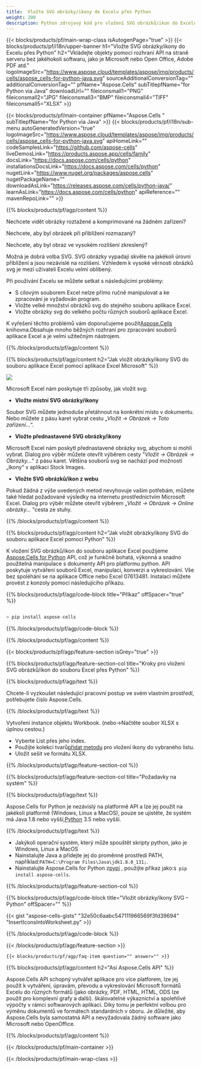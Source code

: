 ```yaml
---
title:  Vložte SVG obrázky/ikony do Excelu přes Python
weight: 200
description: Python zdrojový kód pro vložení SVG obrázků/ikon do Excelu.
---
```

{{< blocks/products/pf/main-wrap-class isAutogenPage="true" >}}
{{< blocks/products/pf/i18n/upper-banner h1="Vložte SVG obrázky/ikony do Excelu přes Python" h2="Vkládejte objekty pomocí rozhraní API na straně serveru bez jakéhokoli softwaru, jako je Microsoft nebo Open Office, Adobe PDF atd." logoImageSrc="https://www.aspose.cloud/templates/aspose/img/products/cells/aspose_cells-for-python-java.svg" sourceAdditionalConversionTag="" additionalConversionTag="" pfName="Aspose.Cells" subTitlepfName="for Python via Java" downloadUrl="" fileiconsmall1="PNG" fileiconsmall2="JPG" fileiconsmall3="BMP" fileiconsmall4="TIFF" fileiconsmall5="XLSX" >}}

{{< blocks/products/pf/main-container pfName="Aspose.Cells " subTitlepfName="for Python via Java" >}}
{{< blocks/products/pf/i18n/sub-menu autoGeneratedVersion="true" logoImageSrc="https://www.aspose.cloud/templates/aspose/img/products/cells/aspose_cells-for-python-java.svg" apiHomeLink="" codeSamplesLink="https://github.com/aspose-cells" liveDemosLink="https://products.aspose.app/cells/family" docsLink="https://docs.aspose.com/cells/python" installationsDocsLink="https://docs.aspose.com/cells/python" nugetLink="https://www.nuget.org/packages/aspose.cells" nugetPackageName="" downloadAsLink="https://releases.aspose.com/cells/python-java/" learnAsLink="https://docs.aspose.com/cells/python" apiReference="" mavenRepoLink="" >}}

{{% blocks/products/pf/agp/content %}}

Nechcete vidět obrázky roztažené a komprimované na žádném zařízení?

Nechcete, aby byl obrázek při přiblížení rozmazaný?

Nechcete, aby byl obraz ve vysokém rozlišení zkreslený?

Možná je dobrá volba SVG. SVG obrázky vypadají skvěle na jakékoli úrovni přiblížení a jsou nezávislé na rozlišení. Vzhledem k vysoké věrnosti obrázků svg je mezi uživateli Excelu velmi oblíbený.

Při používání Excelu se můžete setkat s následujícími problémy:

+ S cílovým souborem Excel nelze přímo ručně manipulovat a ke zpracování je vyžadován program.
+ Vložte velké množství obrázků svg do stejného souboru aplikace Excel.
+ Vložte obrázky svg do velkého počtu různých souborů aplikace Excel.

 K vyřešení těchto problémů vám doporučujeme použít[Aspose.Cells](https://products.aspose.com/cells/) knihovna.Obsahuje mnoho běžných rozhraní pro zpracování souborů aplikace Excel a je velmi užitečným nástrojem.

{{% /blocks/products/pf/agp/content %}}

{{% blocks/products/pf/agp/content h2="Jak vložit obrázky/ikony SVG do souboru aplikace Excel pomocí aplikace Excel Microsoft" %}}

![](/cells/cs/net/icons/insert-icons-to-excel/sample.png)

Microsoft Excel nám poskytuje tři způsoby, jak vložit svg:

+  **Vložte místní SVG obrázky/ikony**

Soubor SVG můžete jednoduše přetáhnout na konkrétní místo v dokumentu. Nebo můžete z pásu karet vybrat cestu „*Vložit -> Obrázek -> Toto zařízení...*“.

+  **Vložte přednastavené SVG obrázky/ikony**

Microsoft Excel nám poskytl přednastavené obrázky svg, abychom si mohli vybrat. Dialog pro výběr můžete otevřít výběrem cesty "*Vložit -> Obrázek -> Obrázky...*" z pásu karet. Většina souborů svg se nachází pod možností „Ikony“ v aplikaci Stock Images.

+  **Vložte SVG obrázků/ikon z webu**

Pokud žádná z výše uvedených metod nevyhovuje vašim potřebám, můžete také hledat požadované výsledky na internetu prostřednictvím Microsoft Excel. Dialog pro výběr můžete otevřít výběrem „*Vložit -> Obrázek -> Online obrázky...* "cesta ze stuhy.

{{% /blocks/products/pf/agp/content %}}

{{% blocks/products/pf/agp/content h2="Jak vložit obrázky/ikony SVG do souboru aplikace Excel pomocí Python" %}}

 K vložení SVG obrázků/ikon do souboru aplikace Excel použijeme
 [Aspose.Cells for Python](https://pypi.org/project/aspose-cells/) 
 API, což je funkčně bohatá, výkonná a snadno použitelná manipulace s dokumenty API pro platformu python. API poskytuje vytváření souborů Excel, manipulaci, konverzi a vykreslování. Vše bez spoléhání se na aplikace Office nebo Excel 07613481. Instalaci můžete provést z konzoly pomocí následujícího příkazu.

{{% blocks/products/pf/agp/code-block title="Příkaz" offSpacer="true" %}}

```cs

> pip install aspose-cells

```

{{% /blocks/products/pf/agp/code-block %}}

{{% /blocks/products/pf/agp/content %}}

{{< blocks/products/pf/agp/feature-section isGrey="true" >}}

{{% blocks/products/pf/agp/feature-section-col title="Kroky pro vložení SVG obrázků/ikon do souboru Excel přes Python" %}}

{{% blocks/products/pf/agp/text %}}

Chcete-li vyzkoušet následující pracovní postup ve svém vlastním prostředí, potřebujete číslo Aspose.Cells.

{{% /blocks/products/pf/agp/text %}}

Vytvoření instance objektu Workbook. (nebo->Načtěte soubor XLSX s úplnou cestou.)
+ Vyberte List přes jeho index.
 + Použijte kolekci tvarů[přidat metodu](https://reference.aspose.com/cells/java/com.aspose.cells/shapecollection#addIcons(int,%20int,%20int,%20int,%20int,%20int,%20byte[],%20byte[])) pro vložení ikony do vybraného listu.
+ Uložit sešit ve formátu XLSX.

{{% /blocks/products/pf/agp/feature-section-col %}}

{{% blocks/products/pf/agp/feature-section-col title="Požadavky na systém" %}}

{{% blocks/products/pf/agp/text %}}

 Aspose.Cells for Python je nezávislý na platformě API a lze jej použít na jakékoli platformě (Windows, Linux a MacOS), pouze se ujistěte, že systém má Java 1.8 nebo vyšší,[Python](https://www.python.org/downloads/) 3.5 nebo vyšší.
 
{{% /blocks/products/pf/agp/text %}}

-  Jakýkoli operační systém, který může spouštět skripty python, jako je Windows, Linux a MacOS
-  Nainstalujte Java a přidejte jej do proměnné prostředí PATH, například:<code>PATH=C:\Program Files\Java\jdk1.8.0_131;</code>.
-  Nainstalujte Aspose.Cells for Python z<a href="https://pypi.org/project/aspose-cells/">pypi</a> , použijte příkaz jako:<code>$ pip install aspose-cells</code>.

{{% /blocks/products/pf/agp/feature-section-col %}}

{{% blocks/products/pf/agp/code-block title="Vložit obrázky/ikony SVG – Python" offSpacer="" %}}

{{< gist "aspose-cells-gists" "32e50c6aabc547111966569f3fd39694" "InsertIconsIntoWorksheet.py" >}}

{{% /blocks/products/pf/agp/code-block %}}

{{< /blocks/products/pf/agp/feature-section >}}

    {{< blocks/products/pf/agp/faq-item question="" answer="" >}}
 

<!-- aboutfile Starts -->

{{% blocks/products/pf/agp/content h2="Asi Aspose.Cells API" %}}

Aspose.Cells API schopný vytvářet aplikace pro více platforem, lze jej použít k vytváření, úpravám, převodu a vykreslování Microsoft formátů Excelu do různých formátů (jako obrázky, PDF, HTML, HTML, ODS lze použít pro komplexní grafy a další). škálovatelné výkaznictví a spolehlivé výpočty v rámci softwarových aplikací. Díky tomu je perfektní volbou pro výměnu dokumentů ve formátech standardních v oboru. Je důležité, aby Aspose.Cells byla samostatná API a nevyžadovala žádný software jako Microsoft nebo OpenOffice.

{{% /blocks/products/pf/agp/content %}}



<!-- aboutfile Ends -->
<!--
{{< blocks/products/pf/agp/other-supported-section title="Other Supported Splitting Formats" subTitle="Using C#, One can also split large file into chunks of many other file formats including." >}}

{{< blocks/products/pf/agp/other-supported-section-item href="https://products.aspose.com/cells/net/splitter/ods/" name="ODS" description="OpenDocument Spreadsheet File" >}}
{{< blocks/products/pf/agp/other-supported-section-item href="https://products.aspose.com/cells/net/splitter/xls/" name="XLS" description="Excel Binary Format" >}}
{{< blocks/products/pf/agp/other-supported-section-item href="https://products.aspose.com/cells/net/splitter/xlsb/" name="XLSB" description="Binary Excel Workbook File" >}}
{{< blocks/products/pf/agp/other-supported-section-item href="https://products.aspose.com/cells/net/splitter/xlsm/" name="XLSM" description="Spreadsheet File" >}}

{{< /blocks/products/pf/agp/other-supported-section >}}

-->

{{< /blocks/products/pf/main-container >}}
    
{{< /blocks/products/pf/main-wrap-class >}}
